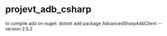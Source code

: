 # projevt_adb_csharp

to compile add on nuget: dotnet add package AdvancedSharpAdbClient --version 2.5.2
